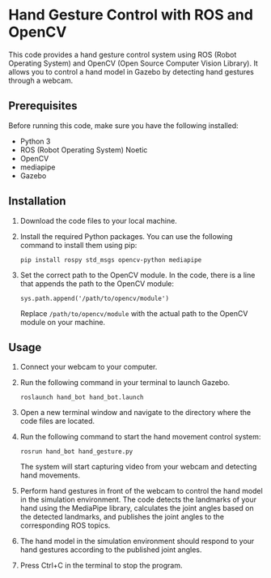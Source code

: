 # Hand Gesture Control with ROS and OpenCV

This code provides a hand gesture control system using ROS (Robot Operating System) and OpenCV (Open Source Computer Vision Library). It allows you to control a hand model in Gazebo by detecting hand gestures through a webcam.

## Prerequisites

Before running this code, make sure you have the following installed:

- Python 3
- ROS (Robot Operating System) Noetic
- OpenCV
- mediapipe
- Gazebo


## Installation

1. Download the code files to your local machine.

2. Install the required Python packages. You can use the following command to install them using pip:

   ```
   pip install rospy std_msgs opencv-python mediapipe
   ```

3. Set the correct path to the OpenCV module. In the code, there is a line that appends the path to the OpenCV module:

   ```
   sys.path.append('/path/to/opencv/module')
   ```

   Replace `/path/to/opencv/module` with the actual path to the OpenCV module on your machine.

## Usage

1. Connect your webcam to your computer.

2. Run the following command in your terminal to launch Gazebo.
   ```
   roslaunch hand_bot hand_bot.launch
   ```

3. Open a new terminal window and navigate to the directory where the code files are located.

4. Run the following command to start the hand movement control system:

   ```
   rosrun hand_bot hand_gesture.py
   ```

   The system will start capturing video from your webcam and detecting hand movements.

5. Perform hand gestures in front of the webcam to control the hand model in the simulation environment. The code detects the landmarks of your hand using the MediaPipe library, calculates the joint angles based on the detected landmarks, and publishes the joint angles to the corresponding ROS topics.

6. The hand model in the simulation environment should respond to your hand gestures according to the published joint angles.

7. Press Ctrl+C in the terminal to stop the program.


